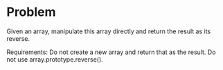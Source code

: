 # Problem

Given an array, manipulate this array directly and return the result as its reverse.

Requirements:
Do not create a new array and return that as the result.
Do not use array.prototype.reverse().
